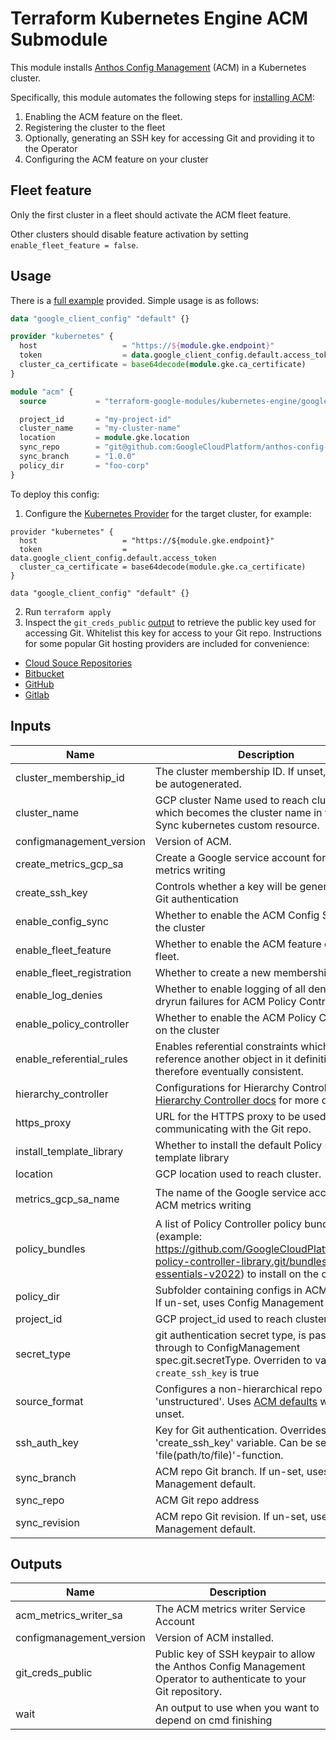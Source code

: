 # Terraform Kubernetes Engine ACM Submodule

This module installs [Anthos Config Management](https://cloud.google.com/anthos-config-management/docs/) (ACM) in a Kubernetes cluster.

Specifically, this module automates the following steps for [installing ACM](https://cloud.google.com/anthos-config-management/docs/how-to/installing):
1. Enabling the ACM feature on the fleet.
2. Registering the cluster to the fleet
3. Optionally, generating an SSH key for accessing Git and providing it to the Operator
4. Configuring the ACM feature on your cluster

## Fleet feature
Only the first cluster in a fleet should activate the ACM fleet feature.

Other clusters should disable feature activation by setting `enable_fleet_feature = false`.

## Usage

There is a [full example](../../examples/simple_zonal_with_acm) provided. Simple usage is as follows:

```tf
data "google_client_config" "default" {}

provider "kubernetes" {
  host                   = "https://${module.gke.endpoint}"
  token                  = data.google_client_config.default.access_token
  cluster_ca_certificate = base64decode(module.gke.ca_certificate)
}

module "acm" {
  source           = "terraform-google-modules/kubernetes-engine/google//modules/acm"

  project_id       = "my-project-id"
  cluster_name     = "my-cluster-name"
  location         = module.gke.location
  sync_repo        = "git@github.com:GoogleCloudPlatform/anthos-config-management-samples.git"
  sync_branch      = "1.0.0"
  policy_dir       = "foo-corp"
}
```

To deploy this config:
1. Configure the [Kubernetes Provider](https://registry.terraform.io/providers/hashicorp/kubernetes/latest/docs) for the target cluster, for example:

```
provider "kubernetes" {
  host                   = "https://${module.gke.endpoint}"
  token                  = data.google_client_config.default.access_token
  cluster_ca_certificate = base64decode(module.gke.ca_certificate)
}

data "google_client_config" "default" {}
```

2. Run `terraform apply`
3. Inspect the `git_creds_public` [output](#outputs) to retrieve the public key used for accessing Git. Whitelist this key for access to your Git repo. Instructions for some popular Git hosting providers are included for convenience:

  * [Cloud Souce Repositories](https://cloud.google.com/source-repositories/docs/authentication#ssh)
  * [Bitbucket](https://confluence.atlassian.com/bitbucket/set-up-an-ssh-key-728138079.html)
  * [GitHub](https://help.github.com/articles/adding-a-new-ssh-key-to-your-github-account/)
  * [Gitlab](https://docs.gitlab.com/ee/ssh/)

 <!-- BEGINNING OF PRE-COMMIT-TERRAFORM DOCS HOOK -->
## Inputs

| Name | Description | Type | Default | Required |
|------|-------------|------|---------|:--------:|
| cluster\_membership\_id | The cluster membership ID. If unset, one will be autogenerated. | `string` | `""` | no |
| cluster\_name | GCP cluster Name used to reach cluster and which becomes the cluster name in the Config Sync kubernetes custom resource. | `string` | n/a | yes |
| configmanagement\_version | Version of ACM. | `string` | `""` | no |
| create\_metrics\_gcp\_sa | Create a Google service account for ACM metrics writing | `bool` | `false` | no |
| create\_ssh\_key | Controls whether a key will be generated for Git authentication | `bool` | `true` | no |
| enable\_config\_sync | Whether to enable the ACM Config Sync on the cluster | `bool` | `true` | no |
| enable\_fleet\_feature | Whether to enable the ACM feature on the fleet. | `bool` | `true` | no |
| enable\_fleet\_registration | Whether to create a new membership. | `bool` | `true` | no |
| enable\_log\_denies | Whether to enable logging of all denies and dryrun failures for ACM Policy Controller. | `bool` | `false` | no |
| enable\_policy\_controller | Whether to enable the ACM Policy Controller on the cluster | `bool` | `true` | no |
| enable\_referential\_rules | Enables referential constraints which reference another object in it definition and are therefore eventually consistent. | `bool` | `true` | no |
| hierarchy\_controller | Configurations for Hierarchy Controller. See [Hierarchy Controller docs](https://cloud.google.com/anthos-config-management/docs/how-to/installing-hierarchy-controller) for more details | `map(any)` | `null` | no |
| https\_proxy | URL for the HTTPS proxy to be used when communicating with the Git repo. | `string` | `null` | no |
| install\_template\_library | Whether to install the default Policy Controller template library | `bool` | `true` | no |
| location | GCP location used to reach cluster. | `string` | n/a | yes |
| metrics\_gcp\_sa\_name | The name of the Google service account for ACM metrics writing | `string` | `"acm-metrics-writer"` | no |
| policy\_bundles | A list of Policy Controller policy bundles git urls (example: https://github.com/GoogleCloudPlatform/acm-policy-controller-library.git/bundles/policy-essentials-v2022) to install on the cluster. | `list(string)` | `[]` | no |
| policy\_dir | Subfolder containing configs in ACM Git repo. If un-set, uses Config Management default. | `string` | `""` | no |
| project\_id | GCP project\_id used to reach cluster. | `string` | n/a | yes |
| secret\_type | git authentication secret type, is passed through to ConfigManagement spec.git.secretType. Overriden to value 'ssh' if `create_ssh_key` is true | `string` | `"ssh"` | no |
| source\_format | Configures a non-hierarchical repo if set to 'unstructured'. Uses [ACM defaults](https://cloud.google.com/anthos-config-management/docs/how-to/installing#configuring-config-management-operator) when unset. | `string` | `""` | no |
| ssh\_auth\_key | Key for Git authentication. Overrides 'create\_ssh\_key' variable. Can be set using 'file(path/to/file)'-function. | `string` | `null` | no |
| sync\_branch | ACM repo Git branch. If un-set, uses Config Management default. | `string` | `""` | no |
| sync\_repo | ACM Git repo address | `string` | `""` | no |
| sync\_revision | ACM repo Git revision. If un-set, uses Config Management default. | `string` | `""` | no |

## Outputs

| Name | Description |
|------|-------------|
| acm\_metrics\_writer\_sa | The ACM metrics writer Service Account |
| configmanagement\_version | Version of ACM installed. |
| git\_creds\_public | Public key of SSH keypair to allow the Anthos Config Management Operator to authenticate to your Git repository. |
| wait | An output to use when you want to depend on cmd finishing |

 <!-- END OF PRE-COMMIT-TERRAFORM DOCS HOOK -->
